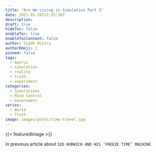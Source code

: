 ```yaml
---
title: "Are We Living in Simulation Part 5"
date: 2021-01-26T21:25:36Z
description: 
draft: true
hideToc: false
enableToc: true
enableTocContent: false
author: Siddh Mistry
authorEmoji: 🤯
pinned: false
tags:
  - matrix
  - simulation
  - reality
  - truth
  - experiment
categories:
  - Simulations
  - Mind Control
  - Government
series:
  - World
  - Truth
image: images/posts/time-travel.jpg
---
```

  {{< featuredImage >}}

In previous article about `SID HURWICH AND HIS ‘FREEZE TIME’ MACHINE`
